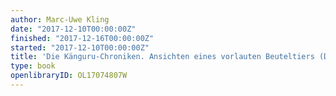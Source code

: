 ```yaml
---
author: Marc-Uwe Kling
date: "2017-12-10T00:00:00Z"
finished: "2017-12-16T00:00:00Z"
started: "2017-12-10T00:00:00Z"
title: 'Die Känguru-Chroniken. Ansichten eines vorlauten Beuteltiers (Die Känguru-Chroniken, #1)'
type: book
openlibraryID: OL17074807W
---
```

